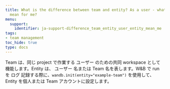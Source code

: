 ```yaml
---
title: What is the difference between team and entity? As a user - what does entity
  mean for me?
menu:
  support:
    identifier: ja-support-difference_team_entity_user_entity_mean_me
tags:
- team management
toc_hide: true
type: docs
---
```


Team は、同じ project で作業する ユーザー のための共同 workspace として機能します。Entity は、 ユーザー 名または Team 名を表します。W&B で run を ログ 記録する際に、`wandb.init(entity="example-team")` を使用して、Entity を個人または Team アカウントに設定します。
